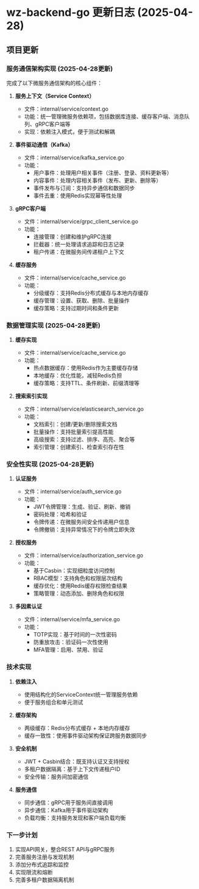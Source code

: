 # wz-backend-go 更新日志 (2025-04-28)

## 项目更新

### 服务通信架构实现 (2025-04-28更新)

完成了以下微服务通信架构的核心组件：

1. **服务上下文（Service Context）**
   
   - 文件：internal/service/context.go
   - 功能：统一管理微服务依赖项，包括数据库连接、缓存客户端、消息队列、gRPC客户端等
   - 实现：依赖注入模式，便于测试和解耦

2. **事件驱动通信（Kafka）**
   
   - 文件：internal/service/kafka_service.go
   - 功能：
     - 用户事件：处理用户相关事件（注册、登录、资料更新等）
     - 内容事件：处理内容相关事件（发布、更新、删除等）
     - 事件发布与订阅：支持异步通信和数据同步
     - 事件去重：使用Redis实现幂等性处理

3. **gRPC客户端**
   
   - 文件：internal/service/grpc_client_service.go
   - 功能：
     - 连接管理：创建和维护gRPC连接
     - 拦截器：统一处理请求追踪和日志记录
     - 租户传递：在微服务间传递租户上下文

4. **缓存服务**
   
   - 文件：internal/service/cache_service.go
   - 功能：
     - 分级缓存：支持Redis分布式缓存与本地内存缓存
     - 缓存管理：设置、获取、删除、批量操作
     - 缓存策略：支持过期时间和条件更新

### 数据管理实现 (2025-04-28更新)

1. **缓存实现**
   
   - 文件：internal/service/cache_service.go
   - 功能：
     - 热点数据缓存：使用Redis作为主要缓存存储
     - 本地缓存：优化性能，减轻Redis负担
     - 缓存策略：支持TTL、条件刷新、前缀清理等

2. **搜索索引实现**
   
   - 文件：internal/service/elasticsearch_service.go
   - 功能：
     - 文档索引：创建/更新/删除搜索文档
     - 批量操作：支持批量索引提高性能
     - 高级搜索：支持过滤、排序、高亮、聚合等
     - 索引管理：创建索引、检查索引存在性

### 安全性实现 (2025-04-28更新)

1. **认证服务**
   
   - 文件：internal/service/auth_service.go
   - 功能：
     - JWT令牌管理：生成、验证、刷新、撤销
     - 密码处理：哈希和验证
     - 令牌传递：在微服务间安全传递用户信息
     - 令牌撤销：支持异常情况下的令牌立即失效

2. **授权服务**
   
   - 文件：internal/service/authorization_service.go
   - 功能：
     - 基于Casbin：实现细粒度访问控制
     - RBAC模型：支持角色和权限层次结构
     - 缓存优化：使用Redis缓存权限检查结果
     - 策略管理：动态添加、删除角色和权限

3. **多因素认证**
   
   - 文件：internal/service/mfa_service.go
   - 功能：
     - TOTP实现：基于时间的一次性密码
     - 防重放攻击：验证码一次性使用
     - MFA管理：启用、禁用、验证

### 技术实现

1. **依赖注入**
   
   - 使用结构化的ServiceContext统一管理服务依赖
   - 便于服务组合和单元测试

2. **缓存架构**
   
   - 两级缓存：Redis分布式缓存 + 本地内存缓存
   - 缓存一致性：使用事件驱动架构保证跨服务数据同步

3. **安全机制**
   
   - JWT + Casbin结合：既支持认证又支持授权
   - 多租户数据隔离：基于上下文传递租户ID
   - 安全传输：服务间加密通信

4. **服务通信**
   
   - 同步通信：gRPC用于服务间直接调用
   - 异步通信：Kafka用于事件驱动架构
   - 负载均衡：支持服务发现和客户端负载均衡

### 下一步计划

1. 实现API网关，整合REST API与gRPC服务
2. 完善服务注册与发现机制
3. 添加分布式追踪和监控
4. 实现限流和熔断
5. 完善多租户数据隔离机制
